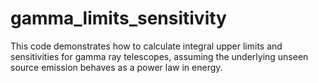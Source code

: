 # gamma_limits_sensitivity
This code demonstrates how to calculate integral upper limits and sensitivities for gamma ray telescopes, assuming the underlying unseen source emission behaves as a power law in energy.
